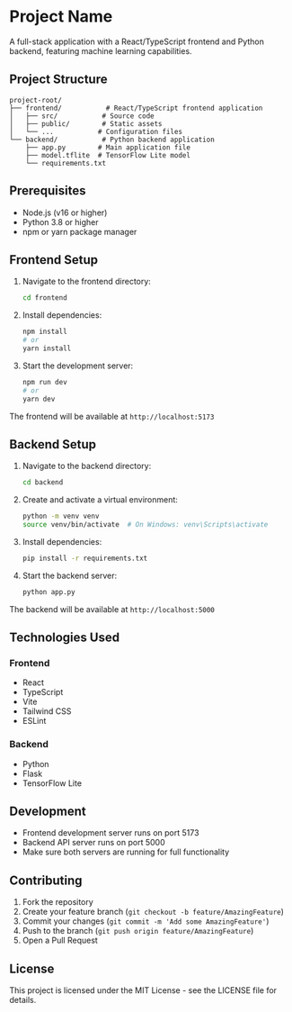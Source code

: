 # Project Name

A full-stack application with a React/TypeScript frontend and Python backend, featuring machine learning capabilities.

## Project Structure

```
project-root/
├── frontend/           # React/TypeScript frontend application
│   ├── src/           # Source code
│   ├── public/        # Static assets
│   └── ...           # Configuration files
└── backend/           # Python backend application
    ├── app.py        # Main application file
    ├── model.tflite  # TensorFlow Lite model
    └── requirements.txt
```

## Prerequisites

- Node.js (v16 or higher)
- Python 3.8 or higher
- npm or yarn package manager

## Frontend Setup

1. Navigate to the frontend directory:
   ```bash
   cd frontend
   ```

2. Install dependencies:
   ```bash
   npm install
   # or
   yarn install
   ```

3. Start the development server:
   ```bash
   npm run dev
   # or
   yarn dev
   ```

The frontend will be available at `http://localhost:5173`

## Backend Setup

1. Navigate to the backend directory:
   ```bash
   cd backend
   ```

2. Create and activate a virtual environment:
   ```bash
   python -m venv venv
   source venv/bin/activate  # On Windows: venv\Scripts\activate
   ```

3. Install dependencies:
   ```bash
   pip install -r requirements.txt
   ```

4. Start the backend server:
   ```bash
   python app.py
   ```

The backend will be available at `http://localhost:5000`

## Technologies Used

### Frontend
- React
- TypeScript
- Vite
- Tailwind CSS
- ESLint

### Backend
- Python
- Flask
- TensorFlow Lite

## Development

- Frontend development server runs on port 5173
- Backend API server runs on port 5000
- Make sure both servers are running for full functionality

## Contributing

1. Fork the repository
2. Create your feature branch (`git checkout -b feature/AmazingFeature`)
3. Commit your changes (`git commit -m 'Add some AmazingFeature'`)
4. Push to the branch (`git push origin feature/AmazingFeature`)
5. Open a Pull Request

## License

This project is licensed under the MIT License - see the LICENSE file for details. 